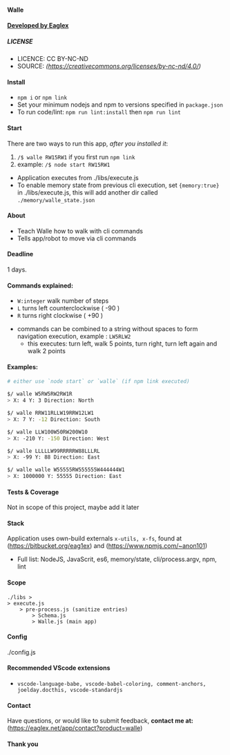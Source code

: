 
#### Walle
#### [ Developed by Eaglex ](http://eaglex.net)


##### LICENSE

* LICENCE: CC BY-NC-ND
* SOURCE: _(https://creativecommons.org/licenses/by-nc-nd/4.0/)_


#### Install

- `npm i` or `npm link`
- Set your minimum nodejs and npm to versions specified in `package.json`
- To run code/lint: `npm run lint:install` then `npm run lint`


#### Start

There are two ways to run this app, _after you installed it_:

1. `/$ walle RW15RW1` if you first run `npm link`
2. example: `/$ node start RW15RW1`

* Application executes from ./libs/execute.js
* To enable memory state from previous cli execution, set `{memory:true}` in ./libs/execute.js, this will add another dir called `./memory/walle_state.json`


#### About

- Teach Walle how to walk with cli commands
- Tells app/robot to move via cli commands
  

#### Deadline

1 days.


#### Commands explained:

- `W:integer` walk number of steps
- `L` turns left counterclockwise ( -90 )
- `R` turns right clockwise ( +90 )

* commands can be combined to a string without spaces to form navigation execution, example : `LW5RLW2`
	- this executes: turn left, walk 5 points, turn right, turn left again and walk 2 points


#### Examples:

```sh
# either use `node start` or `walle` (if npm link executed)

$/ walle W5RW5RW2RW1R
> X: 4 Y: 3 Direction: North

$/ walle RRW11RLLW19RRW12LW1
> X: 7 Y: -12 Direction: South

$/ walle LLW100W50RW200W10
> X: -210 Y: -150 Direction: West

$/ walle LLLLLW99RRRRRW88LLLRL
> X: -99 Y: 88 Direction: East

$/ walle walle W55555RW555555W444444W1
> X: 1000000 Y: 55555 Direction: East

```


#### Tests & Coverage
Not in scope of this project, maybe add it later
  

#### Stack

Application uses own-build externals `x-utils, x-fs`, found at (https://bitbucket.org/eag1ex) and (https://www.npmjs.com/~anon101)

* Full list: NodeJS, JavaScrit, es6, memory/state, cli/process.argv, npm, lint


#### Scope

```
./libs >
> execute.js
	> pre-process.js (sanitize entries)
		> Schema.js
		> Walle.js (main app)
```

 
#### Config
./config.js


#### Recommended VScode extensions

-  `vscode-language-babe, vscode-babel-coloring, comment-anchors, joelday.docthis, vscode-standardjs`


#### Contact

Have questions, or would like to submit feedback, **contact me at:** (https://eaglex.net/app/contact?product=walle)


#### Thank you